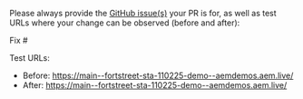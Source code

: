 Please always provide the [GitHub issue(s)](../issues) your PR is for, as well as test URLs where your change can be observed (before and after):

Fix #<gh-issue-id>

Test URLs:
- Before: https://main--fortstreet-sta-110225-demo--aemdemos.aem.live/
- After: https://main--fortstreet-sta-110225-demo--aemdemos.aem.live/
